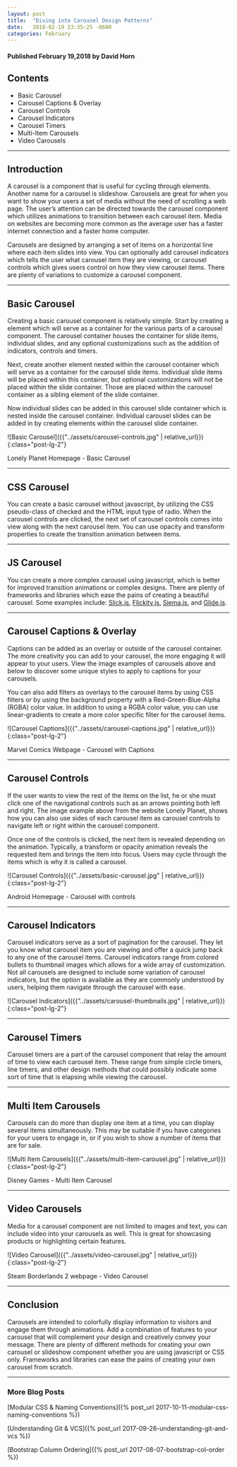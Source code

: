 ```yaml
---
layout: post
title:  "Diving into Carousel Design Patterns"
date:   2018-02-19 23:35:25 -0600
categories: February
---
```



#### Published February 19,2018 by David Horn


## Contents
 * Basic Carousel
 * Carousel Captions & Overlay
 * Carousel Controls
 * Carousel Indicators
 * Carousel Timers
 * Multi-Item Carousels
 * Video Carousels


****

## Introduction

A carousel is a component that is useful for cycling through elements. Another name for a carousel is slideshow. Carousels are great for when you want to show your users a set of media without the need of scrolling a web page. The user’s attention can be directed towards the carousel component which utilizes animations to transition between each carousel item. Media on websites are becoming more common as the average user has a faster internet connection and a faster home computer.

Carousels are designed by arranging a set of items on a horizontal line where each item slides into view. You can optionally add carousel indicators which tells the user what carousel item they are viewing, or carousel controls which gives users control on how they view carousel items. There are plenty of variations to customize a carousel component.


****

## Basic Carousel

Creating a basic carousel component is relatively simple. Start by creating a element which will serve as a container for the various parts of a carousel component. The carousel container houses the container for slide items, individual slides, and any optional customizations such as the addition of indicators, controls and timers.

Next, create another element nested within the carousel container which will serve as a container for the carousel slide items. Individual slide items will be placed within this container, but optional customizations will not be placed within the slide container. Those are placed within the carousel container as a sibling element of the slide container.

Now individual slides can be added in this carousel slide container which is nested inside the carousel container. Individual carousel slides can be added in by creating elements within the carousel slide container.


![Basic Carousel]({{"../assets/carousel-controls.jpg" | relative_url}}){:class="post-lg-2"}
<div class="text-center blog-caption">
Lonely Planet Homepage - Basic Carousel
</div>

****

## CSS Carousel

You can create a basic carousel without javascript, by utilizing the CSS pseudo-class of checked and the HTML input type of radio. When the carousel controls are clicked, the next set of carousel controls comes into view along with the next carousel item. You can use opacity and transform properties to create the transition animation between items.

****

## JS Carousel

You can create a more complex carousel using javascript, which is better for improved transition animations or complex designs. There are plenty of frameworks and libraries which ease the pains of creating a beautiful carousel. Some examples include: [Slick.js](http://kenwheeler.github.io/slick/), [Flickity.js](https://flickity.metafizzy.co/), [Siema.js](https://pawelgrzybek.com/siema/), and [Glide.js](http://glide.jedrzejchalubek.com/).

****

## Carousel Captions & Overlay
Captions can be added as an overlay or outside of the carousel container. The more creativity you can add to your carousel, the more engaging it will appear to your users. View the image examples of carousels above and below to discover some unique styles to apply to captions for your carousels.

You can also add filters as overlays to the carousel items by using CSS filters or by using the background property with a Red-Green-Blue-Alpha (RGBA) color value. In addition to using a RGBA color value, you can use linear-gradients to create a more color specific filter for the carousel items.


![Carousel Captions]({{"../assets/carousel-captions.jpg" | relative_url}}){:class="post-lg-2"}
<div class="text-center blog-caption">
Marvel Comics Webpage - Carousel with Captions
</div>

****

## Carousel Controls
If the user wants to view the rest of the items on the list, he or she must click one of the navigational controls such as an arrows pointing both left and right. The image example above from the website Lonely Planet, shows how you can also use sides of each carousel item as carousel controls to navigate left or right within the carousel component.

Once one of the controls is clicked, the next item is revealed depending on the animation. Typically, a transform or opacity animation reveals the requested item and brings the item into focus. Users may cycle through the items which is why it is called a carousel.

![Carousel Controls]({{"../assets/basic-carousel.jpg" | relative_url}}){:class="post-lg-2"}
<div class="text-center blog-caption">
Android Homepage - Carousel with controls
</div>

****

## Carousel Indicators
Carousel indicators serve as a sort of pagination for the carousel. They let you know what carousel item you are viewing and offer a quick jump back to any one of the carousel items. Carousel indicators range from colored bullets to thumbnail images which allows for a wide array of customization. Not all carousels are designed to include some variation of carousel indicators, but the option is available as they are commonly understood by users, helping them navigate through the carousel with ease.

![Carousel Indicators]({{"../assets/carousel-thumbnails.jpg" | relative_url}}){:class="post-lg-2"}

****

## Carousel Timers
Carousel timers are a part of the carousel component that relay the amount of time to view each carousel item. These range from simple circle timers, line timers, and other design methods that could possibly indicate some sort of time that is elapsing while viewing the carousel.

****

## Multi Item Carousels
Carousels can do more than display one item at a time, you can display several items simultaneously. This may be suitable if you have categories for your users to engage in, or if you wish to show a number of items that are for sale.

![Multi Item Carousels]({{"../assets/multi-item-carousel.jpg" | relative_url}}){:class="post-lg-2"}
<div class="text-center blog-caption">
Disney Games - Multi Item Carousel
</div>

****

## Video Carousels
Media for a carousel component are not limited to images and text, you can include video into your carousels as well. This is great for showcasing products or highlighting certain features.

![Video Carousel]({{"../assets/video-carousel.jpg" | relative_url}}){:class="post-lg-2"}
<div class="text-center blog-caption">
Steam Borderlands 2 webpage - Video Carousel
</div>

****

## Conclusion
Carousels are intended to colorfully display information to visitors and engage them through animations. Add a combination of features to your carousel that will complement your design and creatively convey your message. There are plenty of different methods for creating your own carousel or slideshow component whether you are using javascript or CSS only. Frameworks and libraries can ease the pains of creating your own carousel from scratch.

****


### More Blog Posts
[Modular CSS & Naming Conventions]({% post_url 2017-10-11-modular-css-naming-conventions %})

[Understanding Git & VCS]({% post_url 2017-09-26-understanding-git-and-vcs %})

[Bootstrap Column Ordering]({% post_url 2017-08-07-bootstrap-col-order %})
